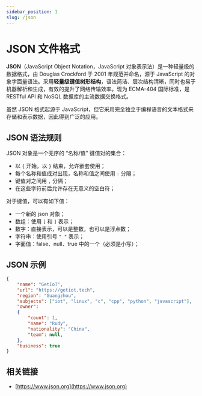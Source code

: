 ```yaml
---
sidebar_position: 1
slug: /json
---
```


# JSON 文件格式

**JSON**（JavaScript Object Notation，JavaScript 对象表示法）是一种轻量级的数据格式，由 Douglas Crockford 于 2001 年规范并命名，源于 JavaScript 的对象字面量语法。采用**轻量级键值树形结构**，语法简洁、层次结构清晰，同时也易于机器解析和生成，有效的提升了网络传输效率。现为 ECMA-404 国际标准，是 RESTful API 和 NoSQL 数据库的主流数据交换格式。

虽然 JSON 格式起源于 JavaScript，但它采用完全独立于编程语言的文本格式来存储和表示数据，因此得到广泛的应用。



## JSON 语法规则

JSON 对象是一个无序的 “名称/值” 键值对的集合：

- 以 `{` 开始，以 `}` 结束，允许嵌套使用；
- 每个名称和值成对出现，名称和值之间使用 `:` 分隔；
- 键值对之间用 `,` 分隔；
- 在这些字符前后允许存在无意义的空白符；

对于键值，可以有如下值：

- 一个新的 json 对象；
- 数组：使用 `[` 和 `]` 表示；
- 数字：直接表示，可以是整数，也可以是浮点数；
- 字符串：使用引号 `" "` 表示；
- 字面值：false、null、true 中的一个（必须是小写）；



## JSON 示例

```json showLineNumbers
{
    "name": "GetIoT",
    "url": "https://getiot.tech",
    "region": "Guangzhou",
    "subjects": ["iot", "linux", "c", "cpp", "python", "javascript"],
    "owner":
    {
        "count": 1,
        "name": "Rudy",
        "nationality": "China",
        "team": null,
    },
    "business": true
}
```



## 相关链接

- [https://www.json.org](https://www.json.org)

